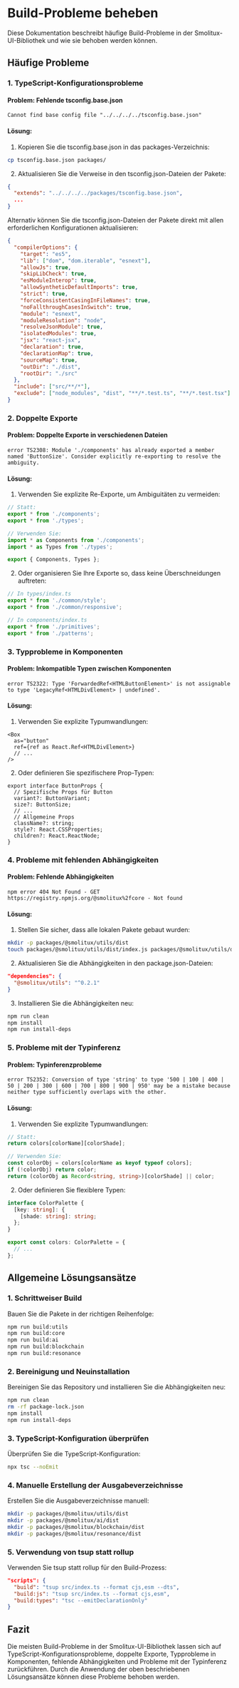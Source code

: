 # Build-Probleme beheben

Diese Dokumentation beschreibt häufige Build-Probleme in der Smolitux-UI-Bibliothek und wie sie behoben werden können.

## Häufige Probleme

### 1. TypeScript-Konfigurationsprobleme

#### Problem: Fehlende tsconfig.base.json

```
Cannot find base config file "../../../../tsconfig.base.json"
```

#### Lösung:

1. Kopieren Sie die tsconfig.base.json in das packages-Verzeichnis:

```bash
cp tsconfig.base.json packages/
```

2. Aktualisieren Sie die Verweise in den tsconfig.json-Dateien der Pakete:

```json
{
  "extends": "../../../../packages/tsconfig.base.json",
  ...
}
```

Alternativ können Sie die tsconfig.json-Dateien der Pakete direkt mit allen erforderlichen Konfigurationen aktualisieren:

```json
{
  "compilerOptions": {
    "target": "es5",
    "lib": ["dom", "dom.iterable", "esnext"],
    "allowJs": true,
    "skipLibCheck": true,
    "esModuleInterop": true,
    "allowSyntheticDefaultImports": true,
    "strict": true,
    "forceConsistentCasingInFileNames": true,
    "noFallthroughCasesInSwitch": true,
    "module": "esnext",
    "moduleResolution": "node",
    "resolveJsonModule": true,
    "isolatedModules": true,
    "jsx": "react-jsx",
    "declaration": true,
    "declarationMap": true,
    "sourceMap": true,
    "outDir": "./dist",
    "rootDir": "./src"
  },
  "include": ["src/**/*"],
  "exclude": ["node_modules", "dist", "**/*.test.ts", "**/*.test.tsx"]
}
```

### 2. Doppelte Exporte

#### Problem: Doppelte Exporte in verschiedenen Dateien

```
error TS2308: Module './components' has already exported a member named 'ButtonSize'. Consider explicitly re-exporting to resolve the ambiguity.
```

#### Lösung:

1. Verwenden Sie explizite Re-Exporte, um Ambiguitäten zu vermeiden:

```typescript
// Statt:
export * from './components';
export * from './types';

// Verwenden Sie:
import * as Components from './components';
import * as Types from './types';

export { Components, Types };
```

2. Oder organisieren Sie Ihre Exporte so, dass keine Überschneidungen auftreten:

```typescript
// In types/index.ts
export * from './common/style';
export * from './common/responsive';

// In components/index.ts
export * from './primitives';
export * from './patterns';
```

### 3. Typprobleme in Komponenten

#### Problem: Inkompatible Typen zwischen Komponenten

```
error TS2322: Type 'ForwardedRef<HTMLButtonElement>' is not assignable to type 'LegacyRef<HTMLDivElement> | undefined'.
```

#### Lösung:

1. Verwenden Sie explizite Typumwandlungen:

```tsx
<Box
  as="button"
  ref={ref as React.Ref<HTMLDivElement>}
  // ...
/>
```

2. Oder definieren Sie spezifischere Prop-Typen:

```tsx
export interface ButtonProps {
  // Spezifische Props für Button
  variant?: ButtonVariant;
  size?: ButtonSize;
  // ...
  // Allgemeine Props
  className?: string;
  style?: React.CSSProperties;
  children?: React.ReactNode;
}
```

### 4. Probleme mit fehlenden Abhängigkeiten

#### Problem: Fehlende Abhängigkeiten

```
npm error 404 Not Found - GET https://registry.npmjs.org/@smolitux%2fcore - Not found
```

#### Lösung:

1. Stellen Sie sicher, dass alle lokalen Pakete gebaut wurden:

```bash
mkdir -p packages/@smolitux/utils/dist
touch packages/@smolitux/utils/dist/index.js packages/@smolitux/utils/dist/index.mjs packages/@smolitux/utils/dist/index.d.ts
```

2. Aktualisieren Sie die Abhängigkeiten in den package.json-Dateien:

```json
"dependencies": {
  "@smolitux/utils": "^0.2.1"
}
```

3. Installieren Sie die Abhängigkeiten neu:

```bash
npm run clean
npm install
npm run install-deps
```

### 5. Probleme mit der Typinferenz

#### Problem: Typinferenzprobleme

```
error TS2352: Conversion of type 'string' to type '500 | 100 | 400 | 50 | 200 | 300 | 600 | 700 | 800 | 900 | 950' may be a mistake because neither type sufficiently overlaps with the other.
```

#### Lösung:

1. Verwenden Sie explizite Typumwandlungen:

```typescript
// Statt:
return colors[colorName][colorShade];

// Verwenden Sie:
const colorObj = colors[colorName as keyof typeof colors];
if (!colorObj) return color;
return (colorObj as Record<string, string>)[colorShade] || color;
```

2. Oder definieren Sie flexiblere Typen:

```typescript
interface ColorPalette {
  [key: string]: {
    [shade: string]: string;
  };
}

export const colors: ColorPalette = {
  // ...
};
```

## Allgemeine Lösungsansätze

### 1. Schrittweiser Build

Bauen Sie die Pakete in der richtigen Reihenfolge:

```bash
npm run build:utils
npm run build:core
npm run build:ai
npm run build:blockchain
npm run build:resonance
```

### 2. Bereinigung und Neuinstallation

Bereinigen Sie das Repository und installieren Sie die Abhängigkeiten neu:

```bash
npm run clean
rm -rf package-lock.json
npm install
npm run install-deps
```

### 3. TypeScript-Konfiguration überprüfen

Überprüfen Sie die TypeScript-Konfiguration:

```bash
npx tsc --noEmit
```

### 4. Manuelle Erstellung der Ausgabeverzeichnisse

Erstellen Sie die Ausgabeverzeichnisse manuell:

```bash
mkdir -p packages/@smolitux/utils/dist
mkdir -p packages/@smolitux/ai/dist
mkdir -p packages/@smolitux/blockchain/dist
mkdir -p packages/@smolitux/resonance/dist
```

### 5. Verwendung von tsup statt rollup

Verwenden Sie tsup statt rollup für den Build-Prozess:

```json
"scripts": {
  "build": "tsup src/index.ts --format cjs,esm --dts",
  "build:js": "tsup src/index.ts --format cjs,esm",
  "build:types": "tsc --emitDeclarationOnly"
}
```

## Fazit

Die meisten Build-Probleme in der Smolitux-UI-Bibliothek lassen sich auf TypeScript-Konfigurationsprobleme, doppelte Exporte, Typprobleme in Komponenten, fehlende Abhängigkeiten und Probleme mit der Typinferenz zurückführen. Durch die Anwendung der oben beschriebenen Lösungsansätze können diese Probleme behoben werden.